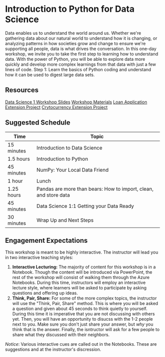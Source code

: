 # Introduction to Python for Data Science

Data enables us to understand the world around us. Whether we're gathering 
data about our natural world to understand how it is changing, or analyzing 
patterns in how societies grow and change to ensure we're supporting all 
people, data is what drives the conversation. In this one-day workshop, we 
invite you to take the first step to learning how to understand data. With 
the power of Python, you will be able to explore data more quickly and 
develop more complex learnings from that data with just a few lines of code. 
Step 1: Learn the basics of Python coding and understand how it can be used 
to digest large data sets.

## Resources
[Data Science 1 Workshop Slides](https://slidedecks.blob.core.windows.net/reactorslides/Data_Science_1.pptx)
[Workshop Materials](\workshop-materials)
[Loan Application Extension Project](\loan-project)
[Crytocurrency Extension Project](\cryptocurrency-project)

## Suggested Schedule
| Time | Topic |
| ---- | ----- | 
| 15 minutes | Introduction to Data Science |
| 1.5 hours | Introduction to Python |
| 45 minutes | NumPy: Your Local Data Friend | 
| 1 hour | Lunch | 
| 1.25 hours | Pandas are more than bears: How to import, clean, and store data | 
| 45 minutes | Data Science 1:1 Getting your Data Ready | 
| 30 minutes | Wrap Up and Next Steps |

## Engagement Expectations
This workshop is meant to be highly interactive. The instructor will lead you in 
two interactive teaching styles:
1. **Interactive Lecturing:** The majority of content for this workshop is in a 
Notebook. Though the content will be introduced via PowerPoint, the rest of the 
workshop will consist of walking them through the Azure Notebooks. During this time, 
instructors will employ an interactive lecture style, where learners will be asked to 
participate by asking questions and offering up ideas.
2. **Think, Pair, Share:** For some of the more complex topics, the instructor will 
use the "Think, Pair, Share" method. This is where you will be asked a question and 
given about 45 seconds to think quietly to yourself. During this time it is imperative 
that you are not discussing with others yet. Then, you will have an opportunity to 
disucss with the 1-2 people next to you. Make sure you don't just share your answer, 
but *why* you think that is the answer. Finally, the isntructor will ask for a few 
people to share what they discussed with their neighbors. 

*Notice*: Various interactive cues are called out in the Notebooks. These are 
suggestions and at the instructor's discression.